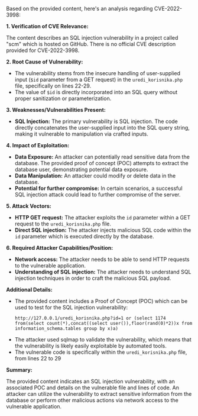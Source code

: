 Based on the provided content, here's an analysis regarding CVE-2022-3998:

**1. Verification of CVE Relevance:**

The content describes an SQL injection vulnerability in a project called "scm" which is hosted on GitHub. There is no official CVE description provided for CVE-2022-3998.

**2. Root Cause of Vulnerability:**
- The vulnerability stems from the insecure handling of user-supplied input (`$id` parameter from a GET request) in the `uredi_korisnika.php` file, specifically on lines 22-29.
- The value of `$id` is directly incorporated into an SQL query without proper sanitization or parameterization.

**3. Weaknesses/Vulnerabilities Present:**
- **SQL Injection:** The primary vulnerability is SQL injection. The code directly concatenates the user-supplied input into the SQL query string, making it vulnerable to manipulation via crafted inputs.

**4. Impact of Exploitation:**
- **Data Exposure:** An attacker can potentially read sensitive data from the database. The provided proof of concept (POC) attempts to extract the database user, demonstrating potential data exposure.
- **Data Manipulation:** An attacker could modify or delete data in the database.
- **Potential for further compromise:** In certain scenarios, a successful SQL injection attack could lead to further compromise of the server.

**5. Attack Vectors:**
- **HTTP GET request:** The attacker exploits the `id` parameter within a GET request to the `uredi_korisnika.php` file.
- **Direct SQL injection:** The attacker injects malicious SQL code within the `id` parameter which is executed directly by the database.

**6. Required Attacker Capabilities/Position:**
- **Network access:** The attacker needs to be able to send HTTP requests to the vulnerable application.
- **Understanding of SQL injection:** The attacker needs to understand SQL injection techniques in order to craft the malicious SQL payload.

**Additional Details:**

- The provided content includes a Proof of Concept (POC) which can be used to test for the SQL injection vulnerability:
  ```
  http://127.0.0.1/uredi_korisnika.php?id=1 or (select 1174 from(select count(*),concat((select user()),floor(rand(0)*2))x from information_schema.tables group by x)a)
  ```
- The attacker used sqlmap to validate the vulnerability, which means that the vulnerability is likely easily exploitable by automated tools.
- The vulnerable code is specifically within the `uredi_korisnika.php` file, from lines 22 to 29

**Summary:**

The provided content indicates an SQL injection vulnerability, with an associated POC and details on the vulnerable file and lines of code. An attacker can utilize the vulnerability to extract sensitive information from the database or perform other malicious actions via network access to the vulnerable application.